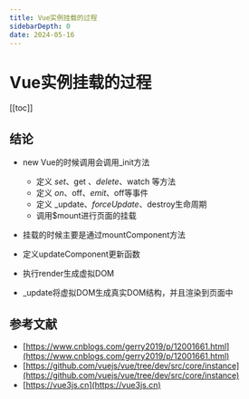 ```yaml
---
title: Vue实例挂载的过程
sidebarDepth: 0
date: 2024-05-16
---
```


# Vue实例挂载的过程

[[toc]]

## 结论

- new Vue的时候调用会调用_init方法

  - 定义 $set、$get 、$delete、$watch 等方法
  - 定义 $on、$off、$emit、$off等事件
  - 定义 _update、$forceUpdate、$destroy生命周期
  - 调用$mount进行页面的挂载

- 挂载的时候主要是通过mountComponent方法

- 定义updateComponent更新函数

- 执行render生成虚拟DOM

- _update将虚拟DOM生成真实DOM结构，并且渲染到页面中

## 参考文献

- [https://www.cnblogs.com/gerry2019/p/12001661.html](https://www.cnblogs.com/gerry2019/p/12001661.html)
- [https://github.com/vuejs/vue/tree/dev/src/core/instance](https://github.com/vuejs/vue/tree/dev/src/core/instance)
- [https://vue3js.cn](https://vue3js.cn)